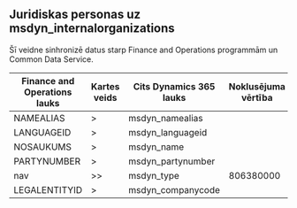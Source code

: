 ## <a name="legal-entities-to-msdyn_internalorganizations"></a>Juridiskas personas uz msdyn_internalorganizations

Šī veidne sinhronizē datus starp Finance and Operations programmām un Common Data Service.

Finance and Operations lauks | Kartes veids | Cits Dynamics 365 lauks | Noklusējuma vērtība
---|---|---|---
NAMEALIAS | > | msdyn_namealias | 
LANGUAGEID | > | msdyn_languageid | 
NOSAUKUMS | > | msdyn_name | 
PARTYNUMBER | > | msdyn_partynumber | 
nav | >> | msdyn_type | 806380000
LEGALENTITYID | > | msdyn_companycode | 
